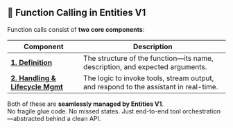 ## 🔧 Function Calling in Entities V1

Function calls consist of **two core components**:

| Component                        | Description                                                                 |
|----------------------------------|-----------------------------------------------------------------------------|
| [**1. Definition**](/docs/function_call_definition.md)                | The structure of the function—its name, description, and expected arguments. |
| [**2. Handling & Lifecycle Mgmt**](/docs/handling_function_calls.md) | The logic to invoke tools, stream output, and respond to the assistant in real-time. |

Both of these are **seamlessly managed by Entities V1**.  
No fragile glue code. No missed states. Just end-to-end tool orchestration—abstracted behind a clean API.


 
